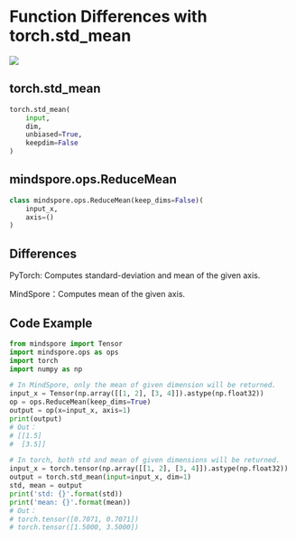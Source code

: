 # Function Differences with torch.std_mean

<a href="https://gitee.com/mindspore/docs/blob/master/docs/mindspore/migration_guide/source_en/api_mapping/pytorch_diff/ReduceMean&std_mean.md" target="_blank"><img src="https://gitee.com/mindspore/docs/raw/master/resource/_static/logo_source_en.png"></a>

## torch.std_mean

```python
torch.std_mean(
    input,
    dim,
    unbiased=True,
    keepdim=False
)
```

## mindspore.ops.ReduceMean

```python
class mindspore.ops.ReduceMean(keep_dims=False)(
    input_x,
    axis=()
)
```

## Differences

PyTorch: Computes standard-deviation and mean of the given axis.

MindSpore：Computes mean of the given axis.

## Code Example

```python
from mindspore import Tensor
import mindspore.ops as ops
import torch
import numpy as np

# In MindSpore, only the mean of given dimension will be returned.
input_x = Tensor(np.array([[1, 2], [3, 4]]).astype(np.float32))
op = ops.ReduceMean(keep_dims=True)
output = op(x=input_x, axis=1)
print(output)
# Out：
# [[1.5]
#  [3.5]]

# In torch, both std and mean of given dimensions will be returned.
input_x = torch.tensor(np.array([[1, 2], [3, 4]]).astype(np.float32))
output = torch.std_mean(input=input_x, dim=1)
std, mean = output
print('std: {}'.format(std))
print('mean: {}'.format(mean))
# Out：
# torch.tensor([0.7071, 0.7071])
# torch.tensor([1.5000, 3.5000])
```